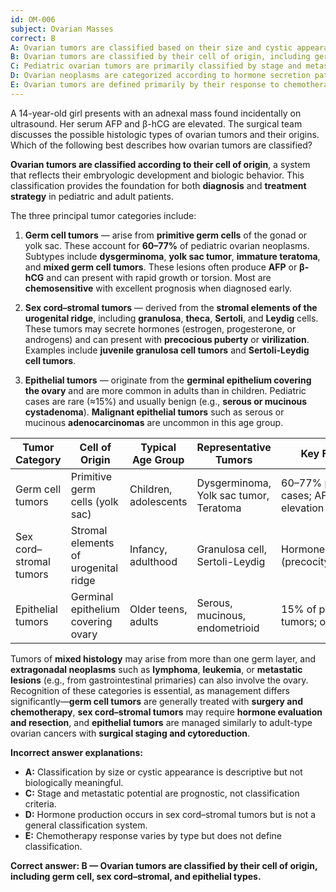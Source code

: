 ```yaml
---
id: OM-006
subject: Ovarian Masses
correct: B
A: Ovarian tumors are classified based on their size and cystic appearance
B: Ovarian tumors are classified by their cell of origin, including germ cell, sex cord–stromal, and epithelial types
C: Pediatric ovarian tumors are primarily classified by stage and metastatic potential
D: Ovarian neoplasms are categorized according to hormone secretion patterns
E: Ovarian tumors are defined primarily by their response to chemotherapy
---
```


A 14-year-old girl presents with an adnexal mass found incidentally on ultrasound. Her serum AFP and β-hCG are elevated. The surgical team discusses the possible histologic types of ovarian tumors and their origins. Which of the following best describes how ovarian tumors are classified?

<!-- EXPLANATION -->

**Ovarian tumors are classified according to their cell of origin**, a system that reflects their embryologic development and biologic behavior. This classification provides the foundation for both **diagnosis** and **treatment strategy** in pediatric and adult patients.

The three principal tumor categories include:

1. **Germ cell tumors** — arise from **primitive germ cells** of the gonad or yolk sac. These account for **60–77%** of pediatric ovarian neoplasms. Subtypes include **dysgerminoma**, **yolk sac tumor**, **immature teratoma**, and **mixed germ cell tumors**. These lesions often produce **AFP** or **β-hCG** and can present with rapid growth or torsion. Most are **chemosensitive** with excellent prognosis when diagnosed early.

2. **Sex cord–stromal tumors** — derived from the **stromal elements of the urogenital ridge**, including **granulosa**, **theca**, **Sertoli**, and **Leydig** cells. These tumors may secrete hormones (estrogen, progesterone, or androgens) and can present with **precocious puberty** or **virilization**. Examples include **juvenile granulosa cell tumors** and **Sertoli-Leydig cell tumors**.

3. **Epithelial tumors** — originate from the **germinal epithelium covering the ovary** and are more common in adults than in children. Pediatric cases are rare (≈15%) and usually benign (e.g., **serous or mucinous cystadenoma**). **Malignant epithelial tumors** such as serous or mucinous **adenocarcinomas** are uncommon in this age group.

| **Tumor Category** | **Cell of Origin** | **Typical Age Group** | **Representative Tumors** | **Key Features** |
|--------------------|--------------------|------------------------|---------------------------|------------------|
| Germ cell tumors | Primitive germ cells (yolk sac) | Children, adolescents | Dysgerminoma, Yolk sac tumor, Teratoma | 60–77% pediatric cases; AFP/β-hCG elevation |
| Sex cord–stromal tumors | Stromal elements of urogenital ridge | Infancy, adulthood | Granulosa cell, Sertoli-Leydig | Hormone-producing (precocity/virilization) |
| Epithelial tumors | Germinal epithelium covering ovary | Older teens, adults | Serous, mucinous, endometrioid | 15% of pediatric tumors; often benign |

Tumors of **mixed histology** may arise from more than one germ layer, and **extragonadal neoplasms** such as **lymphoma**, **leukemia**, or **metastatic lesions** (e.g., from gastrointestinal primaries) can also involve the ovary. Recognition of these categories is essential, as management differs significantly—**germ cell tumors** are generally treated with **surgery and chemotherapy**, **sex cord–stromal tumors** may require **hormone evaluation and resection**, and **epithelial tumors** are managed similarly to adult-type ovarian cancers with **surgical staging and cytoreduction**.

**Incorrect answer explanations:**
- **A:** Classification by size or cystic appearance is descriptive but not biologically meaningful.  
- **C:** Stage and metastatic potential are prognostic, not classification criteria.  
- **D:** Hormone production occurs in sex cord–stromal tumors but is not a general classification system.  
- **E:** Chemotherapy response varies by type but does not define classification.

**Correct answer: B — Ovarian tumors are classified by their cell of origin, including germ cell, sex cord–stromal, and epithelial types.**
